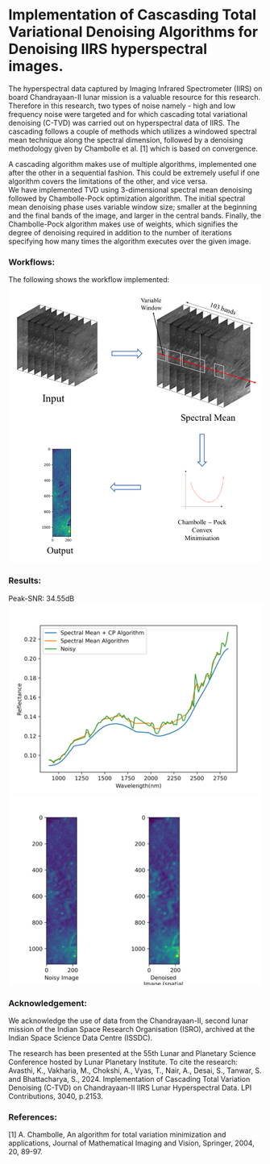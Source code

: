# Implementation of Cascasding Total Variational Denoising Algorithms for Denoising IIRS hyperspectral images.

The hyperspectral data captured by Imaging Infrared Spectrometer (IIRS) on board Chandrayaan-II lunar mission is a valuable resource for this research. Therefore in this research, two types of noise namely - high and low frequency noise were targeted and for which cascading total variational denoising (C-TVD) was carried out on hyperspectral data of IIRS. The cascading follows a couple of methods which utilizes a windowed spectral mean technique along the spectral dimension, followed by a denoising methodology given by Chambolle et al. [1] which is based on convergence.

A cascading algorithm makes use of multiple algorithms, implemented one after the other in a sequential fashion. This could be extremely useful if one algorithm covers the limitations of the other, and vice versa. \
We have implemented TVD using 3-dimensional spectral mean denoising followed by Chambolle-Pock optimization algorithm. The initial spectral mean denoising phase uses variable window size; smaller at the beginning and the final bands of the image, and larger in the central bands. Finally, the Chambolle-Pock algorithm makes use of weights, which signifies the degree of denoising required in addition to the number of iterations specifying how many times the algorithm executes over the given image.

### Workflows:
The following shows the workflow implemented:
![Methodology](Images/Methodology1.png)

### Results:
Peak-SNR: 34.55dB \
![Spectral Signature Comparison](Images/Results_Comparison.png) \
![Spatial Image Comparison](Images/Spatial_Image_Comparison.png)

### Acknowledgement:
We acknowledge the use of data from the Chandrayaan-II, second lunar mission of the Indian Space Research Organisation (ISRO), archived at the Indian Space Science Data Centre (ISSDC).

The research has been presented at the 55th Lunar and Planetary Science Conference hosted by Lunar Planetary Institute.
To cite the research: \
Avasthi, K., Vakharia, M., Chokshi, A., Vyas, T., Nair, A., Desai, S., Tanwar, S. and Bhattacharya, S., 2024. Implementation of Cascading Total Variation Denoising (C-TVD) on Chandrayaan-II IIRS Lunar Hyperspectral Data. LPI Contributions, 3040, p.2153.

### References:
[1] A. Chambolle, An algorithm for total variation minimization and applications, Journal of Mathematical Imaging and Vision, Springer, 2004, 20, 89-97.
